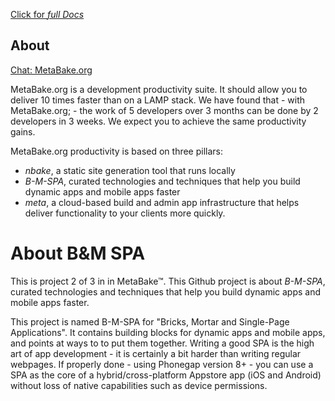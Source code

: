 

[Click for *full Docs*](http://doc.metabake.org/SPA/)


## About

[Chat: MetaBake.org ](http://chat.MetaBake.org)


MetaBake.org is a development productivity suite. It should allow you to deliver 10 times faster than on a LAMP stack. We have found that - with MetaBake.org; - the work of 5 developers over 3 months can be done by 2 developers in 3 weeks. We expect you to achieve the same productivity gains.


MetaBake.org productivity is based on three pillars:
- _nbake_, a static site generation tool that runs locally
- _B-M-SPA_, curated technologies and techniques that help you build dynamic apps and mobile apps faster
- _meta_, a cloud-based build and admin app infrastructure that helps deliver functionality to your clients more quickly.



# About B&M SPA

This is project 2 of 3 in in MetaBake&trade;. This Github project is about _B-M-SPA_, curated technologies and techniques that help you build dynamic apps and mobile apps faster.

This project is named B-M-SPA for "Bricks, Mortar and Single-Page Applications". It contains building blocks for dynamic apps and mobile apps, and points at ways to to put them together. Writing a good SPA is the high art of app development - it is certainly a bit harder than writing regular webpages. If properly done - using Phonegap version 8+ - you can use a SPA as the core of a hybrid/cross-platform Appstore app (iOS and Android) without loss of native capabilities such as device permissions.
